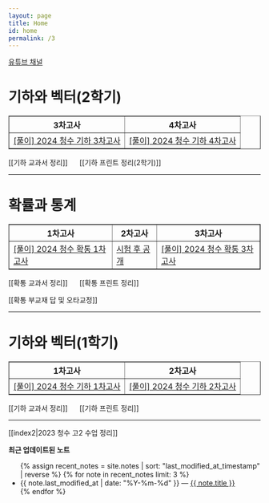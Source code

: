 ```yaml
---
layout: page
title: Home
id: home
permalink: /3
---
```

<a href="https://www.youtube.com/channel/UCkvgc8fqKkBkfnu30DQiXIQ" target="_self">유튜브 채널</a> 

# 기하와 벡터(2학기)

<table border="1">
<th>3차고사</th> <th>4차고사</th> 
  <tr>
    <td class="tg-0 lax"><a href="/pdf/2024%20test/%5B풀이%5D%202024%20청수%20기하%203차고사.pdf">[풀이] 2024 청수 기하 3차고사</a></td>
    <td class="tg-0 lax"><a href="https://mathpractice.netlify.app/csg4" target="_self">[풀이] 2024 청수 기하 4차고사</a></td>
  </tr>
  </table>

[[기하 교과서 정리]] &nbsp;&nbsp;&nbsp;&nbsp; [[기하 프린트 정리(2학기)]]

---
# 확률과 통계

<table border="1">
<th>1차고사</th> <th>2차고사</th>  <th>3차고사</th>
  <tr>
	<td class="tg-0 lax"><a href="https://mathpractice.netlify.app/csp1" target="_self">[풀이] 2024 청수 확통 1차고사</a></td>
	<td class="tg-0 lax"><a href="">시험 후 공개</a></td>
	<td class="tg-0 lax"><a href="/pdf/2024%20test/%5B풀이%5D%202024%20청수%20확통%203차고사.pdf">[풀이] 2024 청수 확통 3차고사</a></td>
  </tr>
  </table>
  

[[확통 교과서 정리]] &nbsp;&nbsp;&nbsp;&nbsp; [[확통 프린트 정리]] 

[[확통 부교재 답 및 오타교정]] &nbsp;&nbsp;&nbsp;&nbsp; 

---
# 기하와 벡터(1학기)


<table border="1">
<th>1차고사</th> <th>2차고사</th> 
  <tr>
	<td class="tg-0 lax"><a href="https://mathpractice.netlify.app/csg1" target="_self">[풀이] 2024 청수 기하 1차고사</a></td>
	<td class="tg-0 lax"><a href="https://mathpractice.netlify.app/csg2" target="_self">[풀이] 2024 청수 기하 2차고사</a></td>
  </tr>
  </table>

[[기하 교과서 정리]] &nbsp;&nbsp;&nbsp;&nbsp; [[기하 프린트 정리]] 



---

[[index2|2023 청수 고2 수업 정리]]

<strong>최근 업데이트된 노트</strong>

<ul>
  {% assign recent_notes = site.notes | sort: "last_modified_at_timestamp" | reverse %}
  {% for note in recent_notes limit: 3 %}
    <li>
      {{ note.last_modified_at | date: "%Y-%m-%d" }} — <a class="internal-link" href="{{ note.url }}">{{ note.title }}</a>
    </li>
  {% endfor %}
</ul>

<style>
  .wrapper {
    max-width: 46em;
  }
</style>
